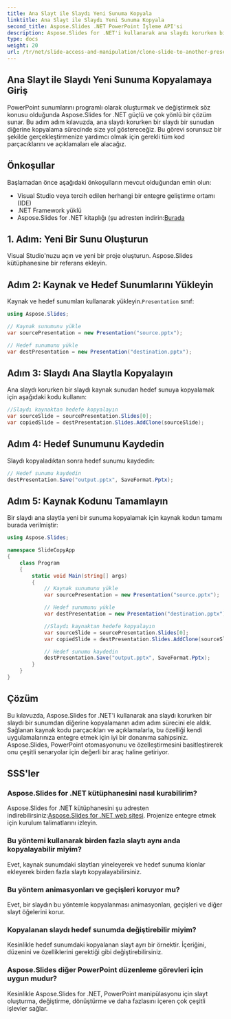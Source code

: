 ```yaml
---
title: Ana Slayt ile Slaydı Yeni Sunuma Kopyala
linktitle: Ana Slayt ile Slaydı Yeni Sunuma Kopyala
second_title: Aspose.Slides .NET PowerPoint İşleme API'si
description: Aspose.Slides for .NET'i kullanarak ana slaydı korurken bir slaydı yeni bir PowerPoint sunumuna nasıl kopyalayacağınızı öğrenin. Bu kapsamlı adım adım kılavuz, kaynak kodu örneklerini içerir ve sunumların yüklenmesini, slaytların kopyalanmasını, animasyonların korunmasını ve daha fazlasını kapsar.
type: docs
weight: 20
url: /tr/net/slide-access-and-manipulation/clone-slide-to-another-presentation-with-master/
---
```


## Ana Slayt ile Slaydı Yeni Sunuma Kopyalamaya Giriş

PowerPoint sunumlarını programlı olarak oluşturmak ve değiştirmek söz konusu olduğunda Aspose.Slides for .NET güçlü ve çok yönlü bir çözüm sunar. Bu adım adım kılavuzda, ana slaydı korurken bir slaydı bir sunudan diğerine kopyalama sürecinde size yol göstereceğiz. Bu görevi sorunsuz bir şekilde gerçekleştirmenize yardımcı olmak için gerekli tüm kod parçacıklarını ve açıklamaları ele alacağız.

## Önkoşullar

Başlamadan önce aşağıdaki önkoşulların mevcut olduğundan emin olun:

- Visual Studio veya tercih edilen herhangi bir entegre geliştirme ortamı (IDE)
- .NET Framework yüklü
-  Aspose.Slides for .NET kitaplığı (şu adresten indirin:[Burada](https://releases.aspose.com/slides/net/)

## 1. Adım: Yeni Bir Sunu Oluşturun

Visual Studio'nuzu açın ve yeni bir proje oluşturun. Aspose.Slides kütüphanesine bir referans ekleyin.

## Adım 2: Kaynak ve Hedef Sunumlarını Yükleyin

 Kaynak ve hedef sunumları kullanarak yükleyin.`Presentation` sınıf:

```csharp
using Aspose.Slides;

// Kaynak sunumunu yükle
var sourcePresentation = new Presentation("source.pptx");

// Hedef sunumunu yükle
var destPresentation = new Presentation("destination.pptx");
```

## Adım 3: Slaydı Ana Slaytla Kopyalayın

Ana slaydı korurken bir slaydı kaynak sunudan hedef sunuya kopyalamak için aşağıdaki kodu kullanın:

```csharp
//Slaydı kaynaktan hedefe kopyalayın
var sourceSlide = sourcePresentation.Slides[0];
var copiedSlide = destPresentation.Slides.AddClone(sourceSlide);
```

## Adım 4: Hedef Sunumunu Kaydedin

Slaydı kopyaladıktan sonra hedef sunumu kaydedin:

```csharp
// Hedef sunumu kaydedin
destPresentation.Save("output.pptx", SaveFormat.Pptx);
```

## Adım 5: Kaynak Kodunu Tamamlayın

Bir slaydı ana slaytla yeni bir sunuma kopyalamak için kaynak kodun tamamı burada verilmiştir:

```csharp
using Aspose.Slides;

namespace SlideCopyApp
{
    class Program
    {
        static void Main(string[] args)
        {
            // Kaynak sunumunu yükle
            var sourcePresentation = new Presentation("source.pptx");

            // Hedef sunumunu yükle
            var destPresentation = new Presentation("destination.pptx");

            //Slaydı kaynaktan hedefe kopyalayın
            var sourceSlide = sourcePresentation.Slides[0];
            var copiedSlide = destPresentation.Slides.AddClone(sourceSlide);

            // Hedef sunumu kaydedin
            destPresentation.Save("output.pptx", SaveFormat.Pptx);
        }
    }
}
```

## Çözüm

Bu kılavuzda, Aspose.Slides for .NET'i kullanarak ana slaydı korurken bir slaydı bir sunumdan diğerine kopyalamanın adım adım sürecini ele aldık. Sağlanan kaynak kodu parçacıkları ve açıklamalarla, bu özelliği kendi uygulamalarınıza entegre etmek için iyi bir donanıma sahipsiniz. Aspose.Slides, PowerPoint otomasyonunu ve özelleştirmesini basitleştirerek onu çeşitli senaryolar için değerli bir araç haline getiriyor.

## SSS'ler

### Aspose.Slides for .NET kütüphanesini nasıl kurabilirim?

Aspose.Slides for .NET kütüphanesini şu adresten indirebilirsiniz:[Aspose.Slides for .NET web sitesi](https://releases.aspose.com/slides/net/). Projenize entegre etmek için kurulum talimatlarını izleyin.

### Bu yöntemi kullanarak birden fazla slaytı aynı anda kopyalayabilir miyim?

Evet, kaynak sunumdaki slaytları yineleyerek ve hedef sunuma klonlar ekleyerek birden fazla slaytı kopyalayabilirsiniz.

### Bu yöntem animasyonları ve geçişleri koruyor mu?

Evet, bir slaydın bu yöntemle kopyalanması animasyonları, geçişleri ve diğer slayt öğelerini korur.

### Kopyalanan slaydı hedef sunumda değiştirebilir miyim?

Kesinlikle hedef sunumdaki kopyalanan slayt ayrı bir örnektir. İçeriğini, düzenini ve özelliklerini gerektiği gibi değiştirebilirsiniz.

### Aspose.Slides diğer PowerPoint düzenleme görevleri için uygun mudur?

Kesinlikle Aspose.Slides for .NET, PowerPoint manipülasyonu için slayt oluşturma, değiştirme, dönüştürme ve daha fazlasını içeren çok çeşitli işlevler sağlar.